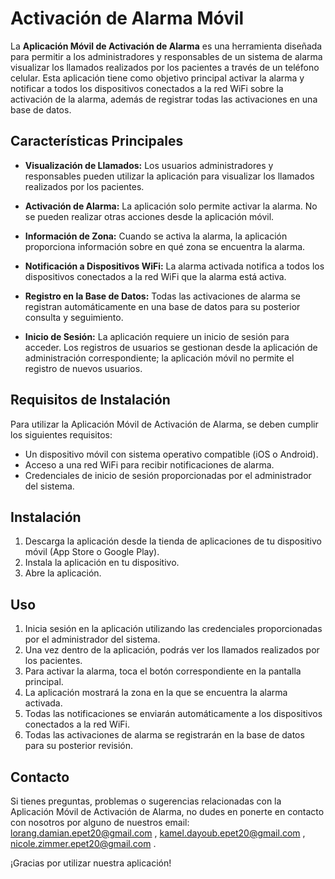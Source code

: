 # Activación de Alarma Móvil

La **Aplicación Móvil de Activación de Alarma** es una herramienta diseñada para permitir a los administradores y responsables de un sistema de alarma visualizar los llamados realizados por los pacientes a través de un teléfono celular. Esta aplicación tiene como objetivo principal activar la alarma y notificar a todos los dispositivos conectados a la red WiFi sobre la activación de la alarma, además de registrar todas las activaciones en una base de datos.

## Características Principales

- **Visualización de Llamados:** Los usuarios administradores y responsables pueden utilizar la aplicación para visualizar los llamados realizados por los pacientes.

- **Activación de Alarma:** La aplicación solo permite activar la alarma. No se pueden realizar otras acciones desde la aplicación móvil.

- **Información de Zona:** Cuando se activa la alarma, la aplicación proporciona información sobre en qué zona se encuentra la alarma.

- **Notificación a Dispositivos WiFi:** La alarma activada notifica a todos los dispositivos conectados a la red WiFi que la alarma está activa.

- **Registro en la Base de Datos:** Todas las activaciones de alarma se registran automáticamente en una base de datos para su posterior consulta y seguimiento.

- **Inicio de Sesión:** La aplicación requiere un inicio de sesión para acceder. Los registros de usuarios se gestionan desde la aplicación de administración correspondiente; la aplicación móvil no permite el registro de nuevos usuarios.

## Requisitos de Instalación

Para utilizar la Aplicación Móvil de Activación de Alarma, se deben cumplir los siguientes requisitos:

- Un dispositivo móvil con sistema operativo compatible (iOS o Android).
- Acceso a una red WiFi para recibir notificaciones de alarma.
- Credenciales de inicio de sesión proporcionadas por el administrador del sistema.

## Instalación

1. Descarga la aplicación desde la tienda de aplicaciones de tu dispositivo móvil (App Store o Google Play).
2. Instala la aplicación en tu dispositivo.
3. Abre la aplicación.

## Uso

1. Inicia sesión en la aplicación utilizando las credenciales proporcionadas por el administrador del sistema.
2. Una vez dentro de la aplicación, podrás ver los llamados realizados por los pacientes.
3. Para activar la alarma, toca el botón correspondiente en la pantalla principal.
4. La aplicación mostrará la zona en la que se encuentra la alarma activada.
5. Todas las notificaciones se enviarán automáticamente a los dispositivos conectados a la red WiFi.
6. Todas las activaciones de alarma se registrarán en la base de datos para su posterior revisión.

## Contacto

Si tienes preguntas, problemas o sugerencias relacionadas con la Aplicación Móvil de Activación de Alarma, no dudes en ponerte en contacto con nosotros por alguno de nuestros email: lorang.damian.epet20@gmail.com , kamel.dayoub.epet20@gmail.com , nicole.zimmer.epet20@gmail.com .

¡Gracias por utilizar nuestra aplicación!